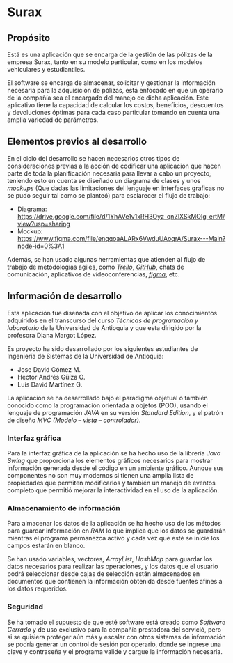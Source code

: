 # Surax



## Propósito

Está es una aplicación que se encarga de la gestión de las pólizas de la empresa Surax, tanto en su modelo particular, como en los modelos vehiculares y estudiantiles.

El software se encarga de almacenar, solicitar y gestionar la información necesaria para la adquisición de pólizas, está enfocado en que un operario de la compañía sea el encargado del manejo de dicha aplicación.
Este aplicativo tiene la capacidad de calcular los costos, beneficios, descuentos y devoluciones óptimas para cada caso particular tomando en cuenta una amplia variedad de parámetros.


## Elementos previos al desarrollo

En el ciclo del desarrollo se hacen necesarios otros tipos de consideraciones previas a la acción de codificar una aplicación que hacen parte de toda la planificación necesaria para llevar a cabo un proyecto, teniendo esto en cuenta se diseñado un diagrama de clases y unos *mockups* (Que dadas las limitaciones del lenguaje en interfaces graficas no se pudo seguir tal como se planteó) para esclarecer el flujo de trabajo:

-	Diagrama: https://drive.google.com/file/d/1YhAVe1v1xRH3Oyz_qnZlXSkMOIg_ertM/view?usp=sharing
-	Mockup: https://www.figma.com/file/enqqoaALARx6VwduUAoqrA/Surax---Main?node-id=0%3A1

Además, se han usado algunas herramientas que atienden al flujo de trabajo de metodologías agiles, como [*Trello*](https://trello.com/es), [*GitHub*](https://github.com/), chats de comunicación, aplicativos de videoconferencias, [*figma*](https://www.figma.com/), etc.


## Información de desarrollo

Esta aplicación fue diseñada con el objetivo de aplicar los conocimientos adquiridos en el transcurso del curso *Técnicas de programación y laboratorio* de la Universidad de Antioquia y que esta dirigido por la profesora Diana Margot López.

Es proyecto ha sido desarrollado por los siguientes estudiantes de Ingeniería de Sistemas de la Universidad de Antioquia:

-	Jose David Gómez M.
-	Hector Andrés Güíza O.
-	Luis David Martínez G.

La aplicación se ha desarrollado bajo el paradigma objetual o también conocido como la programación orientada a objetos (POO), usando el lenguaje de programación *JAVA* en su versión *Standard Edition*, y el patrón de diseño *MVC (Modelo – vista – controlador)*.


  ### Interfaz gráfica
  
  Para la interfaz gráfica de la aplicación se ha hecho uso de la librería *Java Swing* que proporciona los elementos gráficos necesarios para mostrar información generada desde el código en un ambiente gráfico. Aunque sus componentes no son muy modernos si tienen una amplia lista de propiedades que permiten modificarlos y también un manejo de eventos completo que permitió mejorar la interactividad en el uso de la aplicación.
  
  
  ### Almacenamiento de información
  
  Para almacenar los datos de la aplicación se ha hecho uso de los métodos para guardar información en *RAM* lo que implica que los datos se guardarán mientras el programa permanezca activo y cada vez que esté se inicie los campos estarán en blanco.
  
  Se han usado variables, vectores, *ArrayList*, *HashMap* para guardar los datos necesarios para realizar las operaciones, y los datos que el usuario podrá seleccionar desde cajas de selección están almacenados en documentos que contienen la información obtenida desde fuentes afines a los datos requeridos.


  ### Seguridad
  
  Se ha tomado el supuesto de que esté software está creado como *Software Cerrado* y de uso exclusivo para la compañía prestadora del servició, pero si se quisiera proteger aún más y escalar con otros sistemas de información se podría generar un control de sesión por operario, donde se ingrese una clave y contraseña y el programa valide y cargue la información necesaria.
